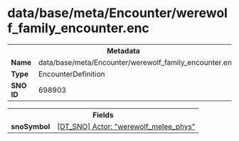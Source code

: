 <h1>data/base/meta/Encounter/werewolf_family_encounter.enc</h1><table><tr><th colspan="100%">Metadata</th></tr><tr><td><b>Name</b></td><td>data/base/meta/Encounter/werewolf_family_encounter.enc</td></tr><tr><td><b>Type</b></td><td>EncounterDefinition</td></tr><tr><td><b>SNO ID</b></td><td>698903</td></tr></table>

<table><tr><th colspan="100%">Fields</th></tr><tr><td><b>snoSymbol</b></td><td><a href="..\Actor\werewolf_melee_phys.acr.md">[DT_SNO] Actor: "werewolf_melee_phys"</a></td></tr></table>

